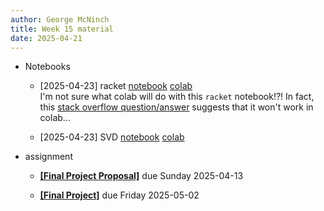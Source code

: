 ```yaml
---
author: George McNinch
title: Week 15 material
date: 2025-04-21
---
```

- Notebooks

  - [2025-04-23] racket 
    [notebook](/course-content/week15-00--racket.ipynb)
	[colab](https://colab.research.google.com/github/gmcninch-tufts/2025-Sp-Math087/blob/main/course-content/week15-00--racket.ipynb)  
	I'm not sure what colab will do with this `racket` notebook!?! In fact,
	this [stack overflow question/answer](https://stackoverflow.com/questions/60205786/racket-hangs-on-google-colab) suggests that it won't work in colab...

  - [2025-04-23] SVD
    [notebook](/course-content/week15-01--SVD-and-null-spaces.ipynb)
	[colab](https://colab.research.google.com/github/gmcninch-tufts/2025-Sp-Math087/blob/main/course-content/week15-01--SVD-and-null-spaces.ipynb)


- assignment

  - [**[Final Project Proposal]**](/course-assignments/Final-Project.pdf) due Sunday 2025-04-13
	
  - [**[Final Project]**](/course-assignments/Final-Project.pdf) due Friday 2025-05-02	

